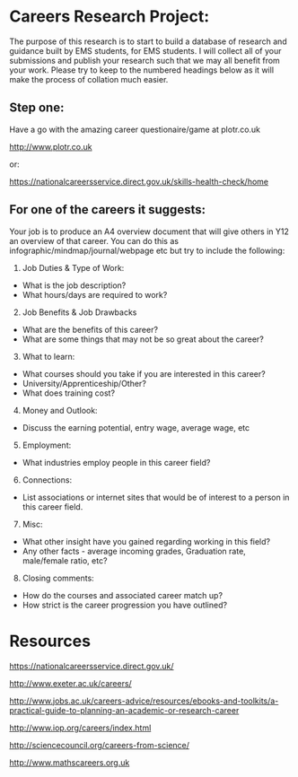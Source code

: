 
# Careers Research Project:
The purpose of this research is to start to build a database of research and guidance built by EMS students, for EMS students. I will collect all of your submissions and publish your research such that we may all benefit from your work.
Please try to keep to the numbered headings below as it will make the process of collation much easier.

## Step one:
Have a go with the amazing career questionaire/game at plotr.co.uk 

<http://www.plotr.co.uk>

or:

<https://nationalcareersservice.direct.gov.uk/skills-health-check/home>


## For one of the careers it suggests:

Your job is to produce an A4 overview document that will give others in Y12 an overview of that career. You can do this as infographic/mindmap/journal/webpage etc but try to include the following:

1. Job Duties & Type of Work: 
  - What is the job description?
  - What hours/days are required to work?
    
2. Job Benefits & Job Drawbacks
  - What are the benefits of this career?
  - What are some things that may not be so great about the career?
    
3. What to learn: 
  - What courses should you take if you are interested in this career? 
  - University/Apprenticeship/Other?
  - What does training cost?
4. Money and Outlook: 
  - Discuss the earning potential, entry wage, average wage, etc
5. Employment: 
  - What industries employ people in this career field?
6. Connections: 
  - List associations or internet sites that would be of interest to a person in this career field. 
7. Misc: 
  - What other insight have you gained regarding working in this field?
  - Any other facts - average incoming grades, Graduation rate, male/female ratio, etc?
8. Closing comments:
  - How do the courses and associated career match up? 
  - How strict is the career progression you have outlined?


# Resources

<https://nationalcareersservice.direct.gov.uk/>

<http://www.exeter.ac.uk/careers/>

<http://www.jobs.ac.uk/careers-advice/resources/ebooks-and-toolkits/a-practical-guide-to-planning-an-academic-or-research-career>

<http://www.iop.org/careers/index.html>

<http://sciencecouncil.org/careers-from-science/>

<http://www.mathscareers.org.uk>


